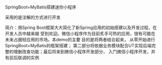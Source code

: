 
SpringBoot+MyBatis搭建迷你小程序

采用的是注解的方式进行开发

简介：用Spring Boot框架大大简化了新Spring应用的初始搭建以及开发过程，在开发人员中越来越
受到欢迎。微信小程序作为目前炙手可热的应用，很有可能在未来占据轻应用的市场。本demo的主要
目的是将两者结合起来，
从零开始进行SpringBoot+MyBatis的框架搭建；
第二部分将依据业务模块配合UT实现后端完整的增删改查功能；最后将来到微信小程序开发部分，
入门微信小程序开发，并有前后联调的实例